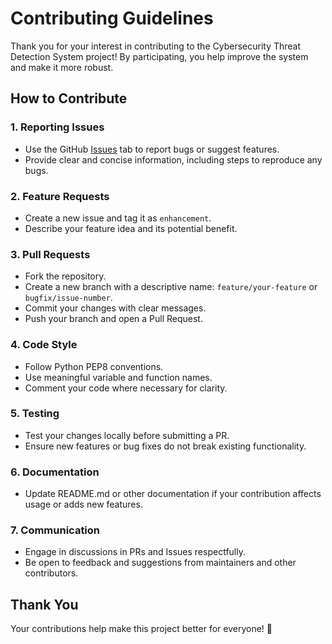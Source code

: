# Contributing Guidelines

Thank you for your interest in contributing to the Cybersecurity Threat Detection System project! By participating, you help improve the system and make it more robust.

## How to Contribute

### 1. Reporting Issues
- Use the GitHub [Issues](https://github.com/Manojgowda898/world-economic-dashboard/issues) tab to report bugs or suggest features.
- Provide clear and concise information, including steps to reproduce any bugs.

### 2. Feature Requests
- Create a new issue and tag it as `enhancement`.
- Describe your feature idea and its potential benefit.

### 3. Pull Requests
- Fork the repository.
- Create a new branch with a descriptive name: `feature/your-feature` or `bugfix/issue-number`.
- Commit your changes with clear messages.
- Push your branch and open a Pull Request.

### 4. Code Style
- Follow Python PEP8 conventions.
- Use meaningful variable and function names.
- Comment your code where necessary for clarity.

### 5. Testing
- Test your changes locally before submitting a PR.
- Ensure new features or bug fixes do not break existing functionality.

### 6. Documentation
- Update README.md or other documentation if your contribution affects usage or adds new features.

### 7. Communication
- Engage in discussions in PRs and Issues respectfully.
- Be open to feedback and suggestions from maintainers and other contributors.

## Thank You
Your contributions help make this project better for everyone! 🎉

